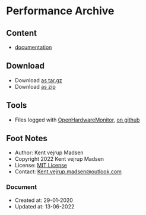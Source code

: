 # Performance Archive
## Content
* [documentation](docs/readme.md)


## Download
* Download [as tar.gz](https://1drv.ms/u/s!AnVSo6qhoQp5j44rG0V-dvyoxs3r_w)
* Download [as zip](https://1drv.ms/u/s!AnVSo6qhoQp5j49a5woqf6x41OHMYg?e=SgTFxC)

## Tools
* Files logged with [OpenHardwareMonitor](https://openhardwaremonitor.org/downloads/), [on github](https://github.com/openhardwaremonitor/openhardwaremonitor/network)

## Foot Notes
* Author: Kent vejrup Madsen
* Copyright 2022 Kent vejrup Madsen
* License: [MIT License](license.md)
* Contact: Kent.vejrup.madsen@outlook.com

### Document
* Created at: 29-01-2020
* Updated at: 13-06-2022
